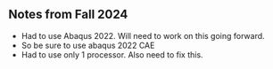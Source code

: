 ## Notes from Fall 2024

- Had to use Abaqus 2022. Will need to work on this going forward.
- So be sure to use abaqus 2022 CAE
- Had to use only 1 processor. Also need to fix this. 
